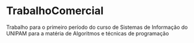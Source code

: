 # TrabalhoComercial
Trabalho para o primeiro período do curso de Sistemas de Informação do UNIPAM para a matéria de Algoritmos e técnicas de programação
